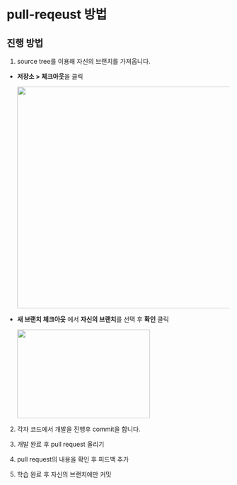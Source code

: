 # pull-reqeust 방법

## 진행 방법
1. source tree를 이용해 자신의 브랜치를 가져옵니다.
- **저장소 > 체크아웃**을 클릭
  
  <img src="https://github.com/user-attachments/assets/1a772c17-d61b-46c7-8f07-9c33b5b43324" width="500" height="500"/>


- **새 브랜치 체크아웃** 에서 **자신의 브랜치**를 선택 후 **확인** 클릭

  <img src="https://github.com/user-attachments/assets/3d25dd07-ef6c-47ba-a2a7-5ff57ab0fe5a" width="300" height="200"/>
  

2. 각자 코드에서 개발을 진행후 commit을 합니다.

3. 개발 완료 후 pull request 올리기

4. pull request의 내용을 확인 후 피드백 추가

5. 학습 완료 후 자신의 브랜치에만 커밋
